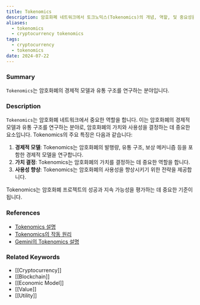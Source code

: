 ```yaml
---
title: Tokenomics
description: 암호화폐 네트워크에서 토크노믹스(Tokenomics)의 개념, 역할, 및 중요성을 다룹니다.
aliases:
  - tokenomics
  - cryptocurrency tokenomics
tags:
  - cryptocurrency
  - tokenomics
date: 2024-07-22
---
```

### Summary

`Tokenomics`는 암호화폐의 경제적 모델과 유통 구조를 연구하는 분야입니다.

### Description

`Tokenomics`는 암호화폐 네트워크에서 중요한 역할을 합니다. 이는 암호화폐의 경제적 모델과 유통 구조를 연구하는 분야로, 암호화폐의 가치와 사용성을 결정하는 데 중요한 요소입니다. Tokenomics의 주요 특징은 다음과 같습니다:

1. **경제적 모델**: Tokenomics는 암호화폐의 발행량, 유통 구조, 보상 메커니즘 등을 포함한 경제적 모델을 연구합니다.
2. **가치 결정**: Tokenomics는 암호화폐의 가치를 결정하는 데 중요한 역할을 합니다.
3. **사용성 향상**: Tokenomics는 암호화폐의 사용성을 향상시키기 위한 전략을 제공합니다.

Tokenomics는 암호화폐 프로젝트의 성공과 지속 가능성을 평가하는 데 중요한 기준이 됩니다.

### References

- [Tokenomics 설명](https://en.wikipedia.org/wiki/Tokenomics)
- [Tokenomics의 작동 원리](https://ethereum.org/en/glossary/#tokenomics)
- [Gemini의 Tokenomics 설명](https://www.gemini.com/cryptopedia/search?query=tokenomics)

### Related Keywords

- [[Cryptocurrency]]
- [[Blockchain]]
- [[Economic Model]]
- [[Value]]
- [[Utility]]
